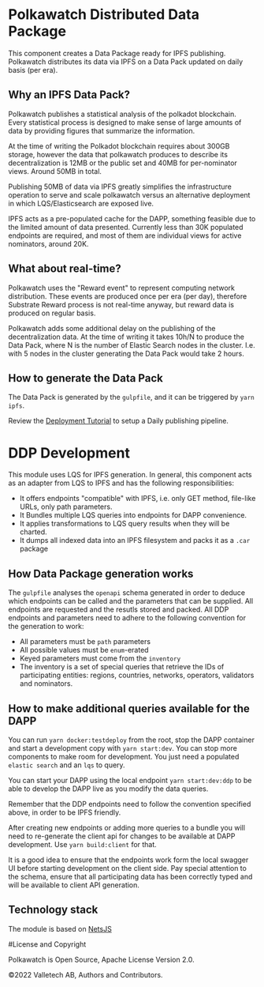 # Polkawatch Distributed Data Package

This component creates a Data Package ready for IPFS publishing. Polkawatch distributes its data via IPFS on a Data Pack
updated on daily basis (per era).

## Why an IPFS Data Pack?

Polkawatch publishes a statistical analysis of the polkadot blockchain. Every statistical process is designed to make
sense of large amounts of data by providing figures that summarize the information.

At the time of writing the Polkadot blockchain requires about 300GB storage, however the data that polkawatch produces
to describe its decentralization is 12MB or the public set and 40MB for per-nominator views. Around 50MB in total.

Publishing 50MB of data via IPFS greatly simplifies the infrastructure operation to serve and scale polkawatch versus
an alternative deployment in which LQS/Elasticsearch are exposed live.

IPFS acts as a pre-populated cache for the DAPP, something feasible due to the limited amount of data presented. 
Currently less than 30K populated endpoints are required, and most of them are individual views for active nominators,
around 20K.

## What about real-time?

Polkawatch uses the "Reward event" to represent computing network distribution. These events are produced once per era
(per day), therefore Substrate Reward process is not real-time anyway, but reward data is produced on regular basis. 

Polkawatch adds some additional delay on the publishing of the decentralization data. At the time of writing it takes
10h/N to produce the Data Pack, where N is the number of Elastic Search nodes in the cluster. I.e. with 5 nodes in the
cluster generating the Data Pack would take 2 hours.

## How to generate the Data Pack

The Data Pack is generated by the ```gulpfile```, and it can be triggered by ```yarn ipfs```.

Review the [Deployment Tutorial](../../deploy) to setup a Daily publishing pipeline.

# DDP Development

This module uses LQS for IPFS generation. In general, this component acts as an adapter from LQS to IPFS and has the 
following responsibilities:

- It offers endpoints "compatible" with IPFS, i.e. only GET method, file-like URLs, only path parameters.
- It Bundles multiple LQS queries into endpoints for DAPP convenience.
- It applies transformations to LQS query results when they will be charted.
- It dumps all indexed data into an IPFS filesystem and packs it as a ```.car``` package

## How Data Package generation works

The ```gulpfile``` analyses the ```openapi``` schema generated in order to deduce which endpoints can be called and the
parameters that can be supplied. All endpoints are requested and the resutls stored and packed. All DDP endpoints and 
parameters need to adhere to the following convention for the generation to work:

- All parameters must be ```path``` parameters
- All possible values must be ``enum``-erated
- Keyed parameters must come from the ```inventory```
- The inventory is a set of special queries that retrieve the IDs of participating entities: regions, countries, networks, 
operators, validators and nominators.

## How to make additional queries available for the DAPP

You can run ```yarn docker:testdeploy``` from the root, stop the DAPP container and start a development copy with 
```yarn start:dev```. You can stop more components to make room for development. You just need a populated 
```elastic search``` and an ```lqs``` to query.

You can start your DAPP using the local endpoint ```yarn start:dev:ddp``` to be able to develop the DAPP live as you
modify the data queries.

Remember that the DDP endpoints need to follow the convention specified above, in order to be IPFS friendly.

After creating new endpoints or adding more queries to a bundle you will need to re-generate the client api for changes
to be available at DAPP development. Use ```yarn build:client``` for that.

It is a good idea to ensure that the endpoints work form the local swagger UI before starting development on the
client side. Pay special attention to the schema, ensure that all participating data has been correctly typed and will be
available to client API generation.

## Technology stack

The module is based on [NetsJS](https://nestjs.com/)

#License and Copyright

Polkawatch is Open Source, Apache License Version 2.0.

©2022 Valletech AB, Authors and Contributors.